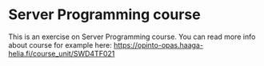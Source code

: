 # Server Programming course

This is an exercise on Server Programming course.
You can read more info about course for example here: https://opinto-opas.haaga-helia.fi/course_unit/SWD4TF021

